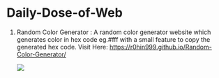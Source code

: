 # Daily-Dose-of-Web



1. Random Color Generator : A random color generator website which generates color in hex code eg.#fff with a small feature to copy the generated hex code.
   Visit Here:  https://r0hin999.github.io/Random-Color-Generator/

   <img src="https://github.com/R0hin999/Daily-JavaScript-Vanilla-Javascript-Projects-/assets/103902071/ab79cf6d-59b5-4bc4-88ac-99ff5502e867"><img/>
